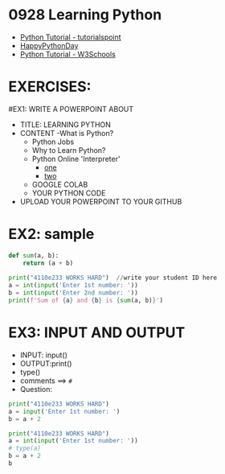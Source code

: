 # 0928 Learning Python
- [Python Tutorial - tutorialspoint](https://www.tutorialspoint.com/python/index.htm)
- [HappyPythonDay](https://github.com/MyFirstSecurity2020/HappyPythonDay)
- [Python Tutorial - W3Schools](https://www.w3schools.com/python/)

# EXERCISES:

#EX1: WRITE A POWERPOINT ABOUT
- TITLE: LEARNING PYTHON
- CONTENT
  -What is Python?
  - Python Jobs
  - Why to Learn Python?
  - Python Online 'Interpreter'
    - [one](https://www.online-python.com/) 
    - [two](https://www.programiz.com/python-programming/online-compiler/)
  - GOOGLE COLAB
  - YOUR PYTHON CODE 
- UPLOAD YOUR POWERPOINT TO YOUR GITHUB

# EX2: sample
```python
def sum(a, b):
    return (a + b)
    
print("4110e233 WORKS HARD")  //write your student ID here
a = int(input('Enter 1st number: '))
b = int(input('Enter 2nd number: '))
print(f'Sum of {a} and {b} is {sum(a, b)}')
```

# EX3: INPUT AND OUTPUT
- INPUT: input()
- OUTPUT:print()
- type()
- comments ==> `#`
- Question: 
```python
print("4110e233 WORKS HARD")
a = input('Enter 1st number: ')
b = a + 2
```

```python
print("4110e233 WORKS HARD")
a = int(input('Enter 1st number: '))
# type(a)
b = a + 2
b
```
